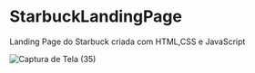 # StarbuckLandingPage
Landing Page do Starbuck criada com HTML,CSS e JavaScript  


![Captura de Tela (35)](https://user-images.githubusercontent.com/85812823/177016431-81d5c1e8-d43d-48a7-98f7-9e338cb3e61f.png)
